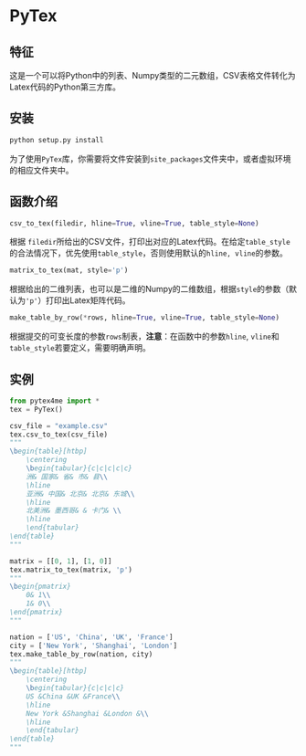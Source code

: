 # PyTex

## 特征

这是一个可以将Python中的列表、Numpy类型的二元数组，CSV表格文件转化为Latex代码的Python第三方库。

## 安装

~~~python
python setup.py install
~~~

为了使用`PyTex`库，你需要将文件安装到`site_packages`文件夹中，或者虚拟环境的相应文件夹中。

## 函数介绍

~~~python
csv_to_tex(filedir, hline=True, vline=True, table_style=None)
~~~

根据 `filedir`所给出的CSV文件，打印出对应的Latex代码。在给定`table_style`的合法情况下，优先使用`table_style`，否则使用默认的`hline, vline`的参数。

~~~python
matrix_to_tex(mat, style='p')
~~~

根据给出的二维列表，也可以是二维的Numpy的二维数组，根据`style`的参数（默认为`'p'`）打印出Latex矩阵代码。

~~~python
make_table_by_row(*rows, hline=True, vline=True, table_style=None)
~~~

根据提交的可变长度的参数`rows`制表，**注意**：在函数中的参数`hline`, `vline`和`table_style`若要定义，需要明确声明。



## 实例

~~~python
from pytex4me import *
tex = PyTex()

csv_file = "example.csv"
tex.csv_to_tex(csv_file)
"""
\begin{table}[htbp]
	\centering
	\begin{tabular}{c|c|c|c|c}
	洲& 国家& 省& 市& 县\\
	\hline
	亚洲& 中国& 北京& 北京& 东城\\
	\hline
	北美洲& 墨西哥& & 卡门& \\
	\hline
	\end{tabular}
\end{table}
"""

matrix = [[0, 1], [1, 0]]
tex.matrix_to_tex(matrix, 'p')
"""
\begin{pmatrix}
	0& 1\\
	1& 0\\
\end{pmatrix}
"""

nation = ['US', 'China', 'UK', 'France']
city = ['New York', 'Shanghai', 'London']
tex.make_table_by_row(nation, city)
"""
\begin{table}[htbp]
	\centering
	\begin{tabular}{c|c|c|c}
	US &China &UK &France\\
	\hline
	New York &Shanghai &London &\\
	\hline
	\end{tabular}
\end{table}
"""
~~~

